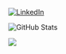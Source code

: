 [![LinkedIn](https://img.shields.io/badge/LinkedIn-blue?logo=linkedin)](https://linkedin.com/in/yourprofile)


![GitHub Stats](https://github-readme-stats.vercel.app/api?username=gerrymiller&show_icons=true&theme=radical)

<!--
**gerrymiller/gerrymiller** is a ✨ _special_ ✨ repository because its `README.md` (this file) appears on your GitHub profile.

Here are some ideas to get you started:

- 🔭 I’m currently working on ...
- 🌱 I’m currently learning ...
- 👯 I’m looking to collaborate on ...
- 🤔 I’m looking for help with ...
- 💬 Ask me about ...
- 📫 How to reach me: ...
- 😄 Pronouns: ...
- ⚡ Fun fact: ...
-->
![](https://hit.yhype.me/github/profile?user_id=636854)
